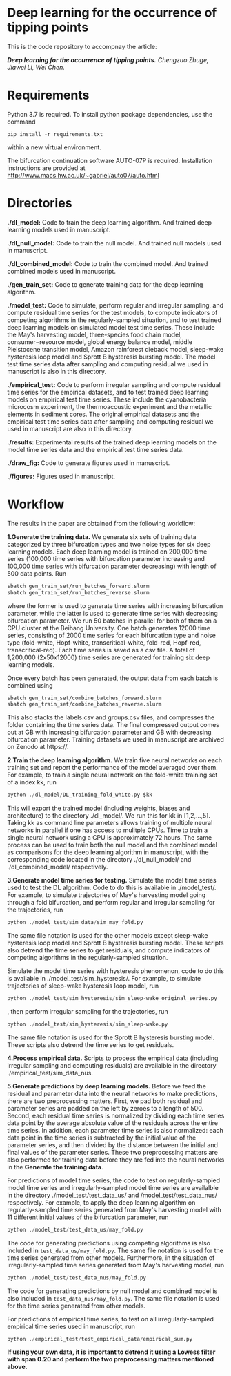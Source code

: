 # Deep learning for the occurrence of tipping points

This is the code repository to accompnay the article:

***Deep learning for the occurrence of tipping points.*** *Chengzuo Zhuge, Jiawei Li, Wei Chen.*

# Requirements

Python 3.7 is required. To install python package dependencies, use the command

``` setup
pip install -r requirements.txt
```

within a new virtual environment.

The bifurcation continuation software AUTO-07P is required. Installation instructions are provided at http://www.macs.hw.ac.uk/~gabriel/auto07/auto.html

# Directories

**./dl_model:** Code to train the deep learning algorithm. And trained deep learning models used in manuscript.

**./dl_null_model:** Code to train the null model. And trained null models used in manuscript.

**./dl_combined_model:** Code to train the combined model. And trained combined models used in manuscript.

**./gen_train_set:** Code to generate training data for the deep learning algorithm.

**./model_test:** Code to simulate, perform regular and irregular sampling, and compute residual time series for the test models, to compute indicators of competing algorithms in the regularly-sampled situation, and to test trained deep learning models on simulated model test time series. These include the May's harvesting model, three-species food chain model, consumer−resource model, global energy balance model, middle Pleistocene transition model, Amazon rainforest dieback model, sleep-wake hysteresis loop model and Sprott B hysteresis bursting model. The model test time series data after sampling and computing residual we used in manuscript is also in this directory.

**./empirical_test:** Code to perform irregular sampling and compute residual time series for the empirical datasets, and to test trained deep learning models on empirical test time series. These include the cyanobacteria microcosm experiment, the thermoacoustic experiment and the metallic elements in sediment cores. The original empirical datasets and the empirical test time series data after sampling and computing residual we used in manuscript are also in this directory.

**./results:** Experimental results of the trained deep learning models on the model time series data and the empirical test time series data.

**./draw_fig:** Code to generate figures used in manuscript.

**./figures:** Figures used in manuscript.

# Workflow

The results in the paper are obtained from the following workflow:

**1.Generate the training data.** We generate six sets of training data categorized by three bifurcation types and two noise types for six deep learning models. Each deep learning model is trained on 200,000 time series (100,000 time series with bifurcation parameter increasing and 100,000 time series with bifurcation parameter decreasing) with length of 500 data points. Run

```bash
sbatch gen_train_set/run_batches_forward.slurm
sbatch gen_train_set/run_batches_reverse.slurm
```

where the former is used to generate time series with increasing bifurcation parameter, while the latter is used to generate time series with decreasing bifurcation parameter. We run 50 batches in parallel for both of them on a CPU cluster at the Beihang University. One batch generates 12000 time series, consisting of 2000 time series for each bifurcation type and noise type (fold-white, Hopf-white, transcritical-white, fold-red, Hopf-red, transcritical-red). Each time series is saved as a csv file. A total of 1,200,000 (2x50x12000) time series are generated for training six deep learning models.

Once every batch has been generated, the output data from each batch is combined using

```bash
sbatch gen_train_set/combine_batches_forward.slurm
sbatch gen_train_set/combine_batches_reverse.slurm
```

This also stacks the labels.csv and groups.csv files, and compresses the folder containing the time series data. The final compressed output comes out at GB with increasing bifurcation parameter and GB with decreasing bifurcation parameter. Training datasets we used in manuscript are archived on Zenodo at https://.

**2.Train the deep learning algorithm.** We train five neural networks on each training set and report the performance of the model averaged over them. For example, to train a single neural network on the fold-white training set of a index kk, run

```python
python ./dl_model/DL_training_fold_white.py $kk
```

This will export the trained model (including weights, biases and architecture) to the directory ./dl_model/. We run this for kk in [1,2,...,5]. Taking kk as command line parameters allows training of multiple neural networks in parallel if one has access to mulitple CPUs. Time to train a single neural network using a CPU is approximately 72 hours. The same process can be used to train both the null model and the combined model as comparisons for the deep learning algorithm in manuscript, with the corresponding code located in the directory ./dl_null_model/ and ./dl_combined_model/ respectively.
 
**3.Generate model time series for testing.** Simulate the model time series used to test the DL algorithm. Code to do this is available in ./model_test/. For example, to simulate trajectories of May's harvesting model going through a fold bifurcation, and perform regular and irregular sampling for the trajectories, run

```python
python ./model_test/sim_data/sim_may_fold.py
```

The same file notation is used for the other models except sleep-wake hysteresis loop model and Sprott B hysteresis bursting model. These scripts also detrend the time series to get residuals, and compute indicators of competing algorithms in the regularly-sampled situation.

Simulate the model time series with hysteresis phenomenon, code to do this is available in ./model_test/sim_hysteresis/. For example, to simulate trajectories of sleep-wake hysteresis loop model, run 

```python
python ./model_test/sim_hysteresis/sim_sleep-wake_original_series.py
```

, then perform irregular sampling for the trajectories, run

```python
python ./model_test/sim_hysteresis/sim_sleep-wake.py
```

The same file notation is used for the Sprott B hysteresis bursting model. These scripts also detrend the time series to get residuals.

**4.Process empirical data.** Scripts to process the empirical data (including irregular sampling and computing residuals) are availalble in the directory ./empirical_test/sim_data_nus.

**5.Generate predictions by deep learning models.** Before we feed the residual and parameter data into the neural networks to make predictions, there are two preprocessing matters. First, we pad both residual and parameter series are padded on the left by zeroes to a length of 500. Second,  each residual time series is normalized by dividing each time series data point by the average absolute value of the residuals across the entire time series. In addition, each parameter time series is also normalized: each data point in the time series is subtracted by the initial value of the parameter series, and then divided by the distance between the initial and final values of the parameter series. These two preprocessing matters are also performed for training data before they are fed into the neural networks in the **Generate the training data**.

For predictions of model time series, the code to test on regularly-sampled model time series and irregularly-sampled model time series are availalble in the directory ./model_test/test_data_us/ and /model_test/test_data_nus/ respectively. For example, to apply the deep learning algorithm on regularly-sampled time series generated from May's harvesting model with 11 different initial values of the bifurcation parameter, run

```python
python ./model_test/test_data_us/may_fold.py
```

The code for generating predictions using competing algorithms is also included in `test_data_us/may_fold.py`. The same file notation is used for the time series generated from other models. Furthermore, in the situation of irregularly-sampled time series generated from May's harvesting model, run

```python
python ./model_test/test_data_nus/may_fold.py
```

The code for generating predictions by null model and combined model is also included in `test_data_nus/may_fold.py`. The same file notation is used for the time series generated from other models.

For predictions of empirical time series, to test on all irregularly-sampled empirical time series used in manuscript, run

```python
python ./empirical_test/test_empirical_data/empirical_sum.py
```

**If using your own data, it is important to detrend it using a Lowess filter with span 0.20 and perform the two preprocessing matters mentioned above.**






























